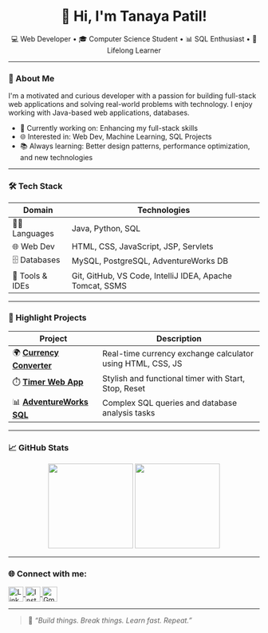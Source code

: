 <h1 align="center">👋 Hi, I'm Tanaya Patil!</h1>

<p align="center">
  💻 Web Developer • 🎓 Computer Science Student • 📊 SQL Enthusiast • 🌱 Lifelong Learner
</p>

---

### 💫 About Me
I'm a motivated and curious developer with a passion for building full-stack web applications and solving real-world problems with technology. I enjoy working with Java-based web applications, databases.

- 🎯 Currently working on: Enhancing my full-stack skills
- 🌐 Interested in: Web Dev, Machine Learning, SQL Projects
- 📚 Always learning: Better design patterns, performance optimization, and new technologies

---

### 🛠️ Tech Stack

| Domain         | Technologies                                                                 |
|----------------|------------------------------------------------------------------------------|
| 👩‍💻 Languages    | Java, Python, SQL                                                           |
| 🌐 Web Dev      | HTML, CSS, JavaScript, JSP, Servlets                                        |
| 🗄️ Databases    | MySQL, PostgreSQL, AdventureWorks DB                                        |
| 🔧 Tools & IDEs | Git, GitHub, VS Code, IntelliJ IDEA, Apache Tomcat, SSMS                    |

---

### 📌 Highlight Projects

| Project | Description |
|--------|-------------|
| 🌍 **[Currency Converter](#)** | Real-time currency exchange calculator using HTML, CSS, JS |
| ⏱️ **[Timer Web App](#)** | Stylish and functional timer with Start, Stop, Reset |
| 📊 **[AdventureWorks SQL](#)** | Complex SQL queries and database analysis tasks |

---

### 📈 GitHub Stats

<p align="center">
  <img src="https://github-readme-stats.vercel.app/api?username=Tanaya-287&show_icons=true&theme=tokyonight" height="170" />
  <img src="https://github-readme-stats.vercel.app/api/top-langs/?username=Tanaya-287&layout=compact&theme=tokyonight" height="170" />
</p>

---

### 🌐 Connect with me:

<p align="left">
  <a href="https://www.linkedin.com/in/tanaya-patil-33555a270/" target="blank">
    <img align="center" src="https://img.icons8.com/color/48/linkedin.png" alt="LinkedIn" height="30" />
  </a>
  <a href="https://www.instagram.com" target="blank">
    <img align="center" src="https://img.icons8.com/color/48/instagram-new.png" alt="Instagram" height="30" />
  </a>
  <a href="mailto:tanupatil287@gmail.com.com">
    <img align="center" src="https://img.icons8.com/color/48/gmail.png" alt="Gmail" height="30" />
  </a>
</p>


---

> 📝 *“Build things. Break things. Learn fast. Repeat.”*
